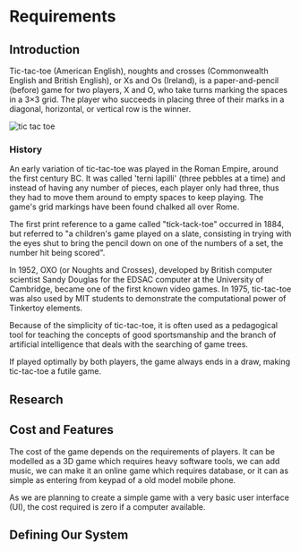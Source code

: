 # Requirements
## Introduction
   Tic-tac-toe (American English), noughts and crosses (Commonwealth English and British English), or Xs and Os (Ireland), is a paper-and-pencil (before) game for two players, X and O, who take turns marking the spaces in a 3×3 grid. The player who succeeds in placing three of their marks in a diagonal, horizontal, or vertical row is the winner. 

![tic tac toe](http://www.thepopularapps.com/application/upload/Apps/2017/05/tic-tac-toe-game-free-29.png) 

### History
An early variation of tic-tac-toe was played in the Roman Empire, around the first century BC. It was called 'terni lapilli' (three pebbles at a time) and instead of having any number of pieces, each player only had three, thus they had to move them around to empty spaces to keep playing. The game's grid markings have been found chalked all over Rome.
   
The first print reference to a game called "tick-tack-toe" occurred in 1884, but referred to "a children's game played on a slate, consisting in trying with the eyes shut to bring the pencil down on one of the numbers of a set, the number hit being scored".
   
In 1952, OXO (or Noughts and Crosses), developed by British computer scientist Sandy Douglas for the EDSAC computer at the University of Cambridge, became one of the first known video games. In 1975, tic-tac-toe was also used by MIT students to demonstrate the computational power of Tinkertoy elements.
   
Because of the simplicity of tic-tac-toe, it is often used as a pedagogical tool for teaching the concepts of good sportsmanship and the branch of artificial intelligence that deals with the searching of game trees.
   
If played optimally by both players, the game always ends in a draw, making tic-tac-toe a futile game.
   
## Research


## Cost and Features
The cost of the game depends on the requirements of players. It can be modelled as a 3D game which requires heavy software tools, we can add music, we can make it an online game which requires database, or it can as simple as entering from keypad of a old model mobile phone. 

As we are planning to create a simple game with a very basic user interface (UI), the cost required is zero if a computer available.

## Defining Our System


